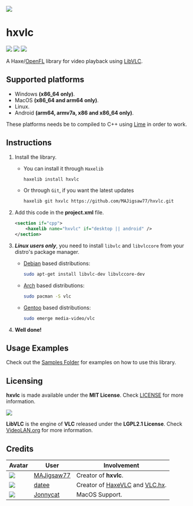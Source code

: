 ![](https://github.com/MAJigsaw77/hxvlc/raw/main/logo.png)

# hxvlc

![](https://img.shields.io/github/repo-size/MAJigsaw77/hxvlc) ![](https://badgen.net/github/open-issues/MAJigsaw77/hxvlc) ![](https://badgen.net/badge/license/MIT/green)

A Haxe/[OpenFL](https://www.openfl.org) library for video playback using [LibVLC](https://www.videolan.org/vlc/libvlc.html).

## Supported platforms

* Windows **(x86_64 only)**.
* MacOS **(x86_64 and arm64 only)**.
* Linux.
* Android **(arm64, armv7a, x86 and x86_64 only)**.

These platforms needs be to compiled to C++ using [Lime](https://lime.openfl.org) in order to work.

## Instructions

1. Install the library.

   * You can install it through `Haxelib`
        ```bash
        haxelib install hxvlc
        ```

   * Or through `Git`, if you want the latest updates
        ```bash
        haxelib git hxvlc https://github.com/MAJigsaw77/hxvlc.git
        ```

3. Add this code in the **project.xml** file.

    ```xml
    <section if="cpp">
    	<haxelib name="hxvlc" if="desktop || android" />
    </section>
    ```

5. ***Linux users only***, you need to install `libvlc` and `libvlccore` from your distro's package manager.

    * [Debian](https://debian.org) based distributions:
        ```bash
        sudo apt-get install libvlc-dev libvlccore-dev
        ```

    * [Arch](https://archlinux.org) based distributions:
        ```bash
        sudo pacman -S vlc
        ```

    * [Gentoo](https://www.gentoo.org) based distributions:
        ```bash
        sudo emerge media-video/vlc
        ```

6. **Well done!**

## Usage Examples

Check out the [Samples Folder](samples/) for examples on how to use this library.

## Licensing

**hxvlc** is made available under the **MIT License**. Check [LICENSE](./LICENSE) for more information.

![](https://github.com/videolan/vlc/raw/master/share/icons/256x256/vlc-xmas.png)

**LibVLC** is the engine of **VLC** released under the **LGPL2.1 License**. Check [VideoLAN.org](https://www.videolan.org/legal.html) for more information.

## Credits

| Avatar | User | Involvement |
| ------ | ---- | ----------- |
| ![](https://avatars.githubusercontent.com/u/77043862?s=64) | [MAJigsaw77](https://github.com/MAJigsaw77) | Creator of **hxvlc**.
| ![](https://avatars.githubusercontent.com/u/1677550?s=64) | [datee](https://github.com/datee) | Creator of [HaxeVLC](https://github.com/datee/HaxeVLC) and [VLC.hx](https://github.com/LogicInteractive/VLC.hx).
| ![](https://avatars.githubusercontent.com/u/107599365?v=64) | [Jonnycat](https://github.com/JonnycatMeow) | MacOS Support.
